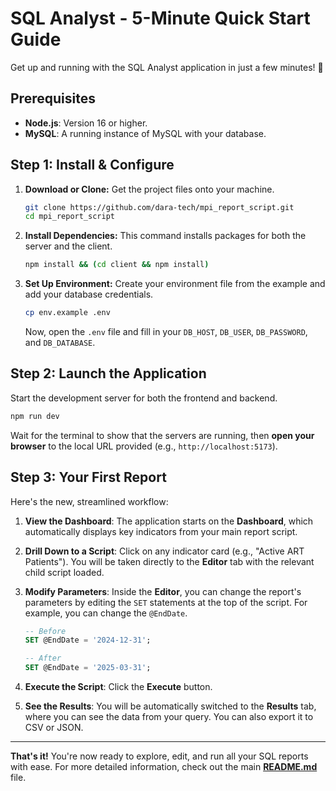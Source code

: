 # SQL Analyst - 5-Minute Quick Start Guide

Get up and running with the SQL Analyst application in just a few minutes! 🚀

## Prerequisites

-   **Node.js**: Version 16 or higher.
-   **MySQL**: A running instance of MySQL with your database.

## Step 1: Install & Configure

1.  **Download or Clone:**
    Get the project files onto your machine.
    ```bash
    git clone https://github.com/dara-tech/mpi_report_script.git
    cd mpi_report_script
    ```

2.  **Install Dependencies:**
    This command installs packages for both the server and the client.
    ```bash
    npm install && (cd client && npm install)
    ```

3.  **Set Up Environment:**
    Create your environment file from the example and add your database credentials.
    ```bash
    cp env.example .env
    ```
    Now, open the `.env` file and fill in your `DB_HOST`, `DB_USER`, `DB_PASSWORD`, and `DB_DATABASE`.

## Step 2: Launch the Application

Start the development server for both the frontend and backend.

```bash
npm run dev
```

Wait for the terminal to show that the servers are running, then **open your browser** to the local URL provided (e.g., `http://localhost:5173`).

## Step 3: Your First Report

Here's the new, streamlined workflow:

1.  **View the Dashboard**: The application starts on the **Dashboard**, which automatically displays key indicators from your main report script.

2.  **Drill Down to a Script**: Click on any indicator card (e.g., "Active ART Patients"). You will be taken directly to the **Editor** tab with the relevant child script loaded.

3.  **Modify Parameters**: Inside the **Editor**, you can change the report's parameters by editing the `SET` statements at the top of the script. For example, you can change the `@EndDate`.
    ```sql
    -- Before
    SET @EndDate = '2024-12-31';

    -- After
    SET @EndDate = '2025-03-31';
    ```

4.  **Execute the Script**: Click the **Execute** button.

5.  **See the Results**: You will be automatically switched to the **Results** tab, where you can see the data from your query. You can also export it to CSV or JSON.

--- 

**That's it!** You're now ready to explore, edit, and run all your SQL reports with ease. For more detailed information, check out the main [**README.md**](./README.md) file. 